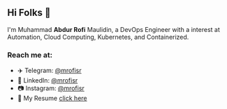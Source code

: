 ## Hi Folks 👋

I'm Muhammad **Abdur Rofi** Maulidin, a DevOps Engineer with a interest at Automation, Cloud Computing, Kubernetes, and Containerized.

### Reach me at:
- ✈️ Telegram: [@mrofisr](https://t.me/@mrofisr)
- 👥 LinkedIn: [@mrofisr](https://linkedin.com/in/mrofisr)
- 📷 Instagram: [@mrofisr](https://instagram.com/mrofisr)
- 📄 My Resume [click here](https://docs.google.com/document/d/1MrNN7FVdeBrYz6cAPbFuX-bQrKRJcmVU/edit?usp=sharing&ouid=115101997489316475264&rtpof=true&sd=true)
